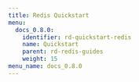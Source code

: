 ```yaml
---
title: Redis Quickstart
menu:
  docs_0.8.0:
    identifier: rd-quickstart-redis
    name: Quickstart
    parent: rd-redis-guides
    weight: 15
menu_name: docs_0.8.0
---
```


